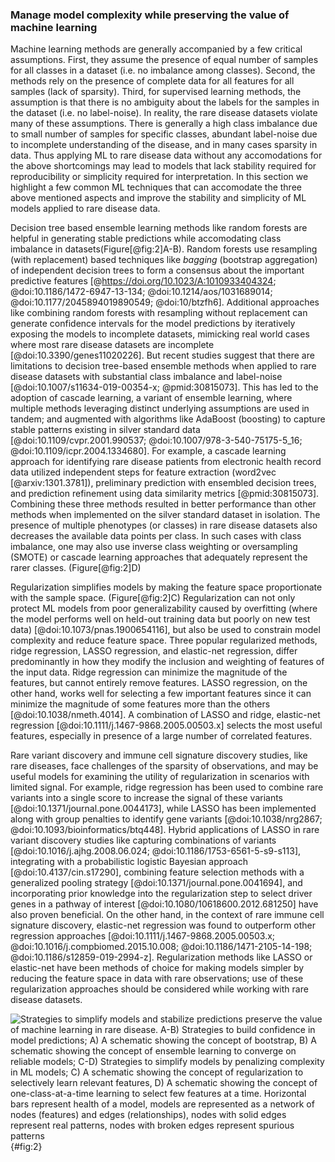 ### Manage model complexity while preserving the value of machine learning

<!-- TODO: Add an example of the problem --->

<!-- TODO: Explain wy overfitting is bad --->
<!-- TODO: stick to one example method of each approach so that we get to describe why we need to use it --->

Machine learning methods are generally accompanied by a few critical assumptions. 
First, they assume the presence of equal number of samples for all classes in a dataset (i.e. no imbalance among classes). 
Second, the methods rely on the presence of complete data for all features for all samples (lack of sparsity).
Third, for supervised learning methods, the assumption is that there is no ambiguity about the labels for the samples in the dataset (i.e. no label-noise).
In reality, the rare disease datasets violate many of these assumptions.
There is generally a high class imbalance due to small number of samples for specific classes, abundant label-noise due to incomplete understanding of the disease, and in many cases sparsity in data.
Thus applying ML to rare disease data without any accomodations for the above shortcomings may lead to models that lack stability required for reproducibility or simplicity required for interpretation.
In this section we highlight a few common ML techniques that can accomodate the three above mentioned aspects and improve the stability and simplicity of ML models applied to rare disease data.

Decision tree based ensemble learning methods like random forests are helpful in generating stable predictions while accomodating class imbalance in datasets(Figure[@fig:2]A-B).
Random forests use resampling (with replacement) based techniques like _bagging_ (bootstrap aggregation) of independent decision trees to form a consensus about the important predictive features [@https://doi.org/10.1023/A:1010933404324; @doi:10.1186/1472-6947-13-134; @doi:10.1214/aos/1031689014; @doi:10.1177/2045894019890549; @doi:10/btzfh6]. 
Additional approaches like combining random forests with resampling without replacement can generate confidence intervals for the model predictions by iteratively exposing the models to incomplete datasets, mimicking real world cases where most rare disease datasets are incomplete [@doi:10.3390/genes11020226].
But recent studies suggest that there are limitations to decision tree-based ensemble methods when applied to rare disease datasets with substantial class imbalance and label-noise [@doi:10.1007/s11634-019-00354-x; @pmid:30815073]. 
This has led to the adoption of cascade learning, a variant of ensemble learning, where multiple methods leveraging distinct underlying assumptions are used in tandem; and augmented with algorithms like AdaBoost (boosting) to capture stable patterns existing in silver standard data [@doi:10.1109/cvpr.2001.990537; @doi:10.1007/978-3-540-75175-5_16; @doi:10.1109/icpr.2004.1334680]. 
For example, a cascade learning approach for identifying rare disease patients from electronic health record data utilized independent steps for feature extraction (word2vec [@arxiv:1301.3781]), preliminary prediction with ensembled decision trees, and prediction refinement using data similarity metrics [@pmid:30815073]. 
Combining these three methods resulted in better performance than other methods when implemented on the silver standard dataset in isolation.
The presence of multiple phenotypes (or classes) in rare disease datasets also decreases the available data points per class. 
In such cases with class imbalance, one may also use inverse class weighting or oversampling (SMOTE) or cascade learning approaches that adequately represent the rarer classes. (Figure[@fig:2]D)


Regularization simplifies models by making the feature space proportionate with the sample space. (Figure[@fig:2]C)
Regularization can not only protect ML models from poor generalizability caused by overfitting (where the model performs well on held-out training data but poorly on new test data) [@doi:10.1073/pnas.1900654116], but also be used to constrain model complexity and reduce feature space. 
Three popular regularized methods, ridge regression, LASSO regression, and elastic-net regression, differ predominantly in how they modify the inclusion and weighting of features of the input data. 
Ridge regression can minimize the magnitude of the features, but cannot entirely remove features. 
LASSO regression, on the other hand, works well for selecting a few important features since it can minimize the magnitude of some features more than the others [@doi:10.1038/nmeth.4014]. 
A combination of LASSO and ridge, elastic-net regression [@doi:10.1111/j.1467-9868.2005.00503.x] selects the most useful features, especially in presence of a large number of correlated features.

Rare variant discovery and immune cell signature discovery studies, like rare diseases, face challenges of the sparsity of observations, and may be useful models for examining the utility of regularization in scenarios with limited signal.
For example, ridge regression has been used to combine rare variants into a single score to increase the signal of these variants [@doi:10.1371/journal.pone.0044173], while LASSO has been implemented along with group penalties to identify gene variants [@doi:10.1038/nrg2867; @doi:10.1093/bioinformatics/btq448]. 
Hybrid applications of LASSO in rare variant discovery studies like capturing combinations of variants [@doi:10.1016/j.ajhg.2008.06.024; @doi:10.1186/1753-6561-5-s9-s113], integrating with a probabilistic logistic Bayesian approach [@doi:10.4137/cin.s17290], combining feature selection methods with a generalized pooling strategy [@doi:10.1371/journal.pone.0041694], and incorporating prior knowledge into the regularization step to select driver genes in a pathway of interest [@doi:10.1080/10618600.2012.681250] have also proven beneficial.
On the other hand, in the context of rare immune cell signature discovery, elastic-net regression was found to outperform other regression approaches [@doi:10.1111/j.1467-9868.2005.00503.x; @doi:10.1016/j.compbiomed.2015.10.008; @doi:10.1186/1471-2105-14-198; @doi:10.1186/s12859-019-2994-z]. 
Regularization methods like LASSO or elastic-net have been methods of choice for making models simpler by reducing the feature space in data with rare observations; use of these regularization approaches should be considered while working with rare disease datasets. 

![Strategies to simplify models and stabilize predictions preserve the value of machine learning in rare disease. A-B) Strategies to build confidence in model predictions; A) A schematic showing the concept of bootstrap, B) A schematic showing the concept of ensemble learning to converge on reliable models; C-D) Strategies to simplify models by penalizing complexity in ML models; C) A schematic showing the concept of regularization to selectively learn relevant features, D) A schematic showing the concept of one-class-at-a-time learning to select few features at a time. Horizontal bars represent health of a model, models are represented as a network of nodes (features) and edges (relationships), nodes with solid edges represent real patterns, nodes with broken edges represent spurious patterns](images/figures/pdfs/statistical-techniques.png){#fig:2}
